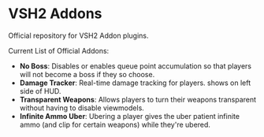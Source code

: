 # VSH2 Addons
Official repository for VSH2 Addon plugins.

Current List of Official Addons:
* **No Boss**: Disables or enables queue point accumulation so that players will not become a boss if they so choose.
* **Damage Tracker**: Real-time damage tracking for players. shows on left side of HUD.
* **Transparent Weapons**: Allows players to turn their weapons transparent without having to disable viewmodels.
* **Infinite Ammo Uber**: Ubering a player gives the uber patient infinite ammo (and clip for certain weapons) while they're ubered.

